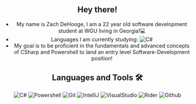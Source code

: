 <div align="center">
  
## Hey there!
- My name is Zach DeHooge, I am a 22 year old software development student at WGU living in Georgia!💻
- Languages I am currently studying: ![C#](http://img.shields.io/badge/-CSharp-C300FF?style=flat-square&logo=Csharp&logoColor=ffffff)
- My goal is to be proficient in the fundamentals and advanced concepts of CSharp and Powershell to land an entry level Software-Development position!


## Languages and Tools 🛠 
![C#](http://img.shields.io/badge/-CSharp-C300FF?style=flat-square&logo=Csharp&logoColor=ffffff)
![Powershell](http://img.shields.io/badge/-PowerShell-000FFF?style=flat-square&logo=powershell&logoColor=ffffff)
![Git](https://img.shields.io/badge/-Git-%23F05032?style=flat-square&logo=git&logoColor=%23ffffff)
![IntelliJ](https://img.shields.io/badge/-IntelliJ-DA00FF?style=flat-square&logo=intellij-idea&logoColor=ffffff)
![VisualStudio](https://img.shields.io/badge/-Visual_Studio-bd5436?style=flat-square&logo=visual-studio&logoColor=ffffff)
![Rider](https://img.shields.io/badge/-Rider-c20000?style=flat-square&logo=rider&logoColor=ffffff)
![Github](https://img.shields.io/badge/-Github-000000?style=flat-square&logo=github&logoColor=%23ffffff)

<!-- 
Syntax for making an icon on a ReadME goes as follows

![(Name of language)](http://img.shields.io/badge/-(name of language)-(background color)?style=flat-square&logo=(look on simple icons .org for a hex key)&logoColor=ffffff)
-->
